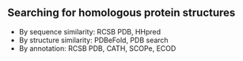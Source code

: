 ## Searching for homologous protein structures
- By sequence similarity: RCSB PDB, HHpred
- By structure similarity: PDBeFold, PDB search
- By annotation: RCSB PDB, CATH, SCOPe, ECOD
